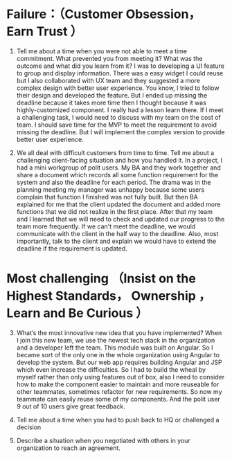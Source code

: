 # Failure：（Customer Obsession， Earn Trust ）
1. Tell me about a time when you were not able to meet a time commitment. What prevented you from meeting it? What was the outcome and what did you learn from it?
I was to developing a UI feature to group and display information. There was a easy widget I could reuse but I also collaborated with UX team and they suggested a more complex design with better user experience. You know, I tried to follow their design and developed the feature. But I ended up missing the deadline because it takes more time then I thought because it was highly-customized component. I really had a lesson learn there. If I meet a challenging task, I would need to discuss with my team on the cost of team. I should save time for the MVP to meet the requirement to avoid missing the deadline. But I will implement the complex version to provide better user experience.

2. We all deal with difficult customers from time to time. Tell me about a challenging client-facing situation and how you handled it.
In a project, I had a mini workgroup of polit users. My BA and they work together and share a document which records all some function requirement for the system and also the deadline for each period. The drama was in the planning meeting my manager was unhappy because some users complain that function I finished was not fully built. But then BA explained for me that the client updated the document and added more functions that we did not realize in the first place. After that my team and I learned that we will need to check and updated our progress to the team more frequently. If we can't meet the deadline, we would communicate with the client in the half way to the deadline. Also, most importantly, talk to the client and explain we would have to extend the deadline if the requirement is updated.

# Most challenging （Insist on the Highest Standards， Ownership ， Learn and Be Curious ）
3. What’s the most innovative new idea that you have implemented?
When I join this new team, we use the newest tech stack in the organization and a developer left the team. This module was built on Angular. So I became sort of the only one in the whole organization using Angular to develop the system. But our web app requires building Angular and JSP which even increase the difficulties. So I had to build the wheal by myself rather than only using features out of box, also I need to consider how to make the component easier to maintain and more reuseable for other teammates, sometimes refactor for new requirements. So now my teammate can easily reuse some of my components. And the polit user 9 out of 10 users give great feedback. 

4. Tell me about a time when you had to push back to HQ or challenged a decision
5. Describe a situation when you negotiated with others in your organization to reach an agreement.


# 



